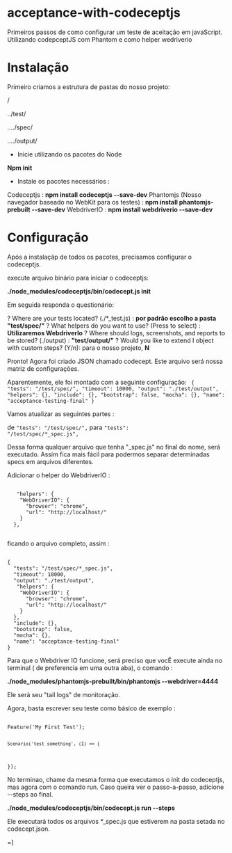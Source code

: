 # acceptance-with-codeceptjs
Primeiros passos de como configurar um teste de aceitação em javaScript. Utilizando codepceptJS com Phantom e como helper wedriverio


# Instalação

Primeiro criamos a estrutura de pastas do nosso projeto:

/

../test/

..../spec/

..../output/



- Inicie utilizando os pacotes do Node

**Npm init**

- Instale os pacotes necessários :

Codeceptjs : **npm install codeceptjs --save-dev**
Phantomjs (Nosso navegador baseado no WebKit para os testes) : **npm install phantomjs-prebuilt --save-dev**
WebdriverIO : **npm install webdriverio --save-dev**


# Configuração

Após a instalaçãp de todos os pacotes, precisamos configurar o codeceptjs.

execute arquivo binário para iniciar o codeceptjs:

**./node_modules/codeceptjs/bin/codecept.js init**

Em seguida responda o questionário: 

? Where are your tests located? (./*_test.js) : **por padrão escolho a pasta "test/spec/"**
? What helpers do you want to use? (Press <space> to select) : **Utilizaremos WebdriverIo**
? Where should logs, screenshots, and reports to be stored? (./output) : **"test/output/"**
? Would you like to extend I object with custom steps? (Y/n): para o nosso projeto, **N**

Pronto! Agora foi criado JSON chamado codecept. Este arquivo será nossa matriz de configurações.

Aparentemente, ele foi montado com a  seguinte configuração:
<code>
{
  "tests": "/test/spec/",
  "timeout": 10000,
  "output": "./test/output",
  "helpers": {},
  "include": {},
  "bootstrap": false,
  "mocha": {},
  "name": "acceptance-testing-final"
}
</code>

Vamos atualizar as seguintes partes :

de <code>"tests": "/test/spec/",</code> para <code>"tests": "/test/spec/*_spec.js",</code>

Dessa forma qualquer arquivo que tenha "_spec.js" no final do nome, será executado. Assim fica mais fácil para podermos separar determinadas specs em arquivos diferentes.

Adicionar o helper do WebdriverIO :

 <code>
   "helpers": {
    "WebDriverIO": {
      "browser": "chrome",
      "url": "http://localhost/<site-a-ser-testado>"
    }
  },
 </code>

ficando o arquivo completo, assim :

<code>
{
  "tests": "/test/spec/*_spec.js",
  "timeout": 10000,
  "output": "./test/output",
   "helpers": {
    "WebDriverIO": {
      "browser": "chrome",
      "url": "http://localhost/<site-a-ser-testado>"
    }
  },
  "include": {},
  "bootstrap": false,
  "mocha": {},
  "name": "acceptance-testing-final"
}
</code>


Para que o Webdriver IO funcione, será preciso que vocÊ execute ainda no terminal ( de preferencia em uma outra aba), o comando :

**./node_modules/phantomjs-prebuilt/bin/phantomjs --webdriver=4444**

Ele será seu "tail logs" de monitoração.


Agora, basta escrever seu teste como básico de exemplo :

<code>
Feature('My First Test');

	Scenario('test something', (I) => {

});
</code>


No terminao, chame da mesma forma que executamos o init do codeceptjs, mas agora com o comando run. Caso queira ver o passo-a-passo, adicione --steps ao final.

**./node_modules/codeceptjs/bin/codecept.js run --steps**

Ele executará todos os arquivos *_spec.js que estiverem na pasta setada no codecept.json.

=]
